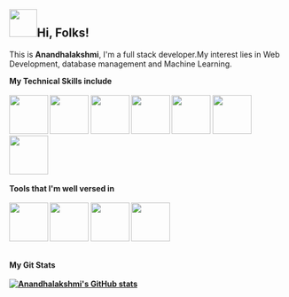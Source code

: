 <h2> <img style = "width:50px; height:50px; top:-10;" src="https://media.giphy.com/media/w1OBpBd7kJqHrJnJ13/giphy.gif">Hi, Folks!</h2>
<p>This is <b>Anandhalakshmi</b>, I'm a full stack developer.My interest lies in Web Development, database management and Machine Learning.</p>
<b>My Technical Skills include<b><br><br>
<img style = "width:70px; height:70px;" src = "https://media.giphy.com/media/XAxylRMCdpbEWUAvr8/giphy.gif">
<img style = "width:70px; height:70px;" src = "https://media.giphy.com/media/fsEaZldNC8A1PJ3mwp/giphy.gif">
<img style = "width:70px; height:70px;" src = "https://media.giphy.com/media/ln7z2eWriiQAllfVcn/giphy.gif">
<img style = "width:70px; height:70px;" src = "https://media.giphy.com/media/kdFc8fubgS31b8DsVu/giphy.gif">
<img style = "width:70px; height:70px;" src = "https://media.giphy.com/media/eNAsjO55tPbgaor7ma/giphy.gif">
<img style = "width:70px; height:70px;" src = "https://media.giphy.com/media/LMt9638dO8dftAjtco/giphy.gif">
<img style = "width:70px; height:70px;" src = "https://media.giphy.com/media/V8y1y1FzxDETVUtQE4/giphy.gif"><br><br>
<b>Tools that I'm well versed in</b><br><br>
<img style = "width:70px; height:70px;" src = "https://media.giphy.com/media/jnDKffgCfGYOp6cMTK/giphy.gif">
<img style = "width:70px; height:70px;" src = "https://media.giphy.com/media/Sr8xDpMwVKOHUWDVRD/giphy.gif">
<img style = "width:70px; height:70px;" src = "https://media.giphy.com/media/IdyAQJVN2kVPNUrojM/giphy.gif">
<img style = "width:70px; height:70px;" src = "https://media.giphy.com/media/Ri2TUcKlaOcaDBxFpY/giphy.gif"><br><br>

  
<b>My Git Stats</b><br><br>
[![Anandhalakshmi's GitHub stats](https://github-readme-stats.vercel.app/api?username=anandhalakshmii)](https://github.com/anuraghazra/github-readme-stats)<br>



<!---
anandhalakshmii/anandhalakshmii is a ✨ special ✨ repository because its `README.md` (this file) appears on your GitHub profile.
You can click the Preview link to take a look at your changes.
--->
